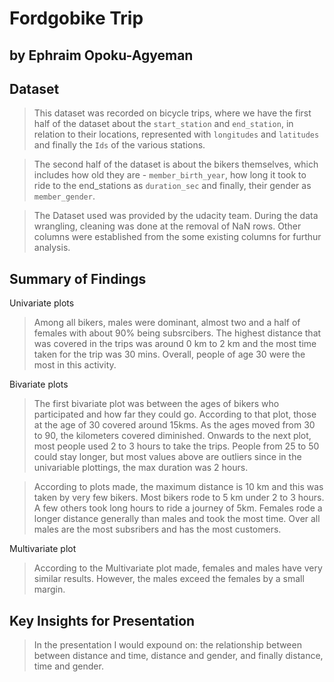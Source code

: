# Fordgobike Trip
## by Ephraim Opoku-Agyeman


## Dataset

> This dataset was recorded on bicycle trips, where we have the first half of the dataset about the `start_station` and `end_station`, in relation to their locations, represented with `longitudes` and `latitudes` and finally the `Ids` of the various stations. 

>The second half of the dataset is about the bikers themselves, which includes how old they are - `member_birth_year`, how long it took to ride to the end_stations as `duration_sec` and finally, their gender as `member_gender`.

>The Dataset used was provided by the udacity team. During the data wrangling, cleaning was done at the removal of NaN rows. Other columns were established from the some existing columns for furthur analysis.


## Summary of Findings

Univariate plots
> Among all bikers, males were dominant, almost two and a half of females with about 90% being subsrcibers. The highest distance that was covered in the trips was around 0 km to 2 km and the most time taken for the trip was 30 mins. Overall, people of age 30 were the most in this activity.

Bivariate plots
> The first bivariate plot was between the ages of bikers who participated and how far they could go. According to that plot, those at the age of 30 covered around 15kms. As the ages moved from 30 to 90, the kilometers covered diminished. Onwards to the next plot, most people used 2 to 3 hours to take the trips. People from 25 to 50 could stay longer, but most values above are outliers since in the univariable plottings, the max duration was 2 hours.

> According to plots made, the maximum distance is 10 km and this was taken by very few bikers. Most bikers rode to 5 km under 2 to 3 hours. A few others took long hours to ride a journey of 5km. Females rode a longer distance generally than males and took the most time. Over all males are the most subsribers and has the most customers.

Multivariate plot
> According to the Multivariate plot made, females and males have very similar results. However, the males exceed the females by a small margin. 

## Key Insights for Presentation

> In the presentation I would expound on: the relationship between between distance and time, distance and gender,  and finally distance, time and gender.